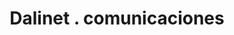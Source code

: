 ---
title: "Dalinet . comunicaciones"
url: /engativa/dalinet-comunicaciones/
shop: tienda de variedades
---